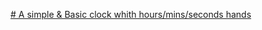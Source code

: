 <a href="https://13y3-clock.netlify.app/"># A simple & Basic clock whith hours/mins/seconds hands</a>
